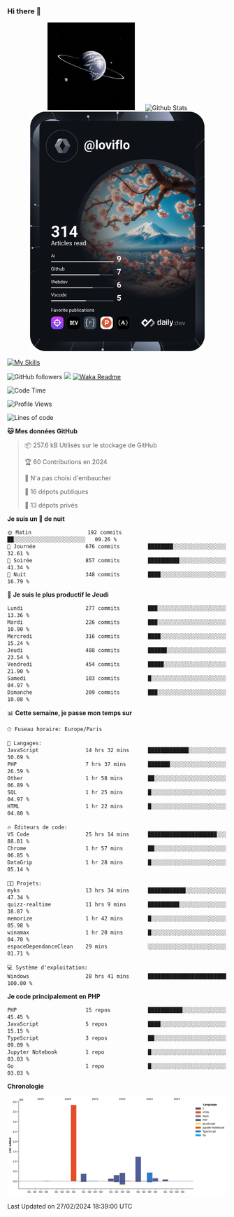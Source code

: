 ### Hi there 👋

<p align="center">
  <img src="https://github.com/Loviflo/Loviflo/blob/main/img/portrait.jpg" alt="Loviflo" height="200" style="margin-right: 20px"/>
  <img src="https://github-readme-stats.vercel.app/api?username=Loviflo&show_icons=true&theme=graywhite" alt="Github Stats" />
  <a href="https://app.daily.dev/loviflo"><img src="https://github.com/loviflo/loviflo/blob/main/devcard.svg" width="400" alt="Loviflo's Dev Card"/></a>
</p>

[![My Skills](https://skillicons.dev/icons?i=php,laravel,symfony,dotnet,cs,nodejs,mysql,postgres,js,ts,html,css,sass,angular,react,electron,docker,webpack,vscode,figma,git,github,gitlab,nginx,postman&perline=5)](https://skillicons.dev)

![GitHub followers](https://img.shields.io/github/followers/Loviflo?label=Follow&style=social)
![](https://visitor-badge.glitch.me/badge?page_id=Loviflo.Loviflo)
[![Waka Readme](https://github.com/Loviflo/Loviflo/actions/workflows/update-stats.yml/badge.svg)](https://github.com/Loviflo/Loviflo/actions/workflows/update-stats.yml)

<!--START_SECTION:waka-->
![Code Time](http://img.shields.io/badge/Code%20Time-1%2C951%20hrs%2039%20mins-blue)

![Profile Views](http://img.shields.io/badge/Vues%20du%20profil-0-blue)

![Lines of code](https://img.shields.io/badge/Depuis%20Hello%20World%2C%20j%27ai%20%C3%A9crit-7.0%20million%20Lignes%20de%20code-blue)

**🐱 Mes données GitHub** 

> 📦 257.6 kB Utilisés sur le stockage de GitHub 
 > 
> 🏆 60 Contributions en 2024
 > 
> 🚫 N'a pas choisi d'embaucher
 > 
> 📜 16 dépots publiques 
 > 
> 🔑 13 dépots privés 
 > 
**Je suis un 🦉 de nuit** 

```text
🌞 Matin                  192 commits         ██░░░░░░░░░░░░░░░░░░░░░░░   09.26 % 
🌆 Journée                676 commits         ████████░░░░░░░░░░░░░░░░░   32.61 % 
🌃 Soirée                 857 commits         ██████████░░░░░░░░░░░░░░░   41.34 % 
🌙 Nuit                   348 commits         ████░░░░░░░░░░░░░░░░░░░░░   16.79 % 
```
📅 **Je suis le plus productif le Jeudi** 

```text
Lundi                    277 commits         ███░░░░░░░░░░░░░░░░░░░░░░   13.36 % 
Mardi                    226 commits         ███░░░░░░░░░░░░░░░░░░░░░░   10.90 % 
Mercredi                 316 commits         ████░░░░░░░░░░░░░░░░░░░░░   15.24 % 
Jeudi                    488 commits         ██████░░░░░░░░░░░░░░░░░░░   23.54 % 
Vendredi                 454 commits         █████░░░░░░░░░░░░░░░░░░░░   21.90 % 
Samedi                   103 commits         █░░░░░░░░░░░░░░░░░░░░░░░░   04.97 % 
Dimanche                 209 commits         ███░░░░░░░░░░░░░░░░░░░░░░   10.08 % 
```


📊 **Cette semaine, je passe mon temps sur** 

```text
🕑︎ Fuseau horaire: Europe/Paris

💬 Langages: 
JavaScript               14 hrs 32 mins      █████████████░░░░░░░░░░░░   50.69 % 
PHP                      7 hrs 37 mins       ███████░░░░░░░░░░░░░░░░░░   26.59 % 
Other                    1 hr 58 mins        ██░░░░░░░░░░░░░░░░░░░░░░░   06.89 % 
SQL                      1 hr 25 mins        █░░░░░░░░░░░░░░░░░░░░░░░░   04.97 % 
HTML                     1 hr 22 mins        █░░░░░░░░░░░░░░░░░░░░░░░░   04.80 % 

🔥 Éditeurs de code: 
VS Code                  25 hrs 14 mins      ██████████████████████░░░   88.01 % 
Chrome                   1 hr 57 mins        ██░░░░░░░░░░░░░░░░░░░░░░░   06.85 % 
DataGrip                 1 hr 28 mins        █░░░░░░░░░░░░░░░░░░░░░░░░   05.14 % 

🐱‍💻 Projets: 
myks                     13 hrs 34 mins      ████████████░░░░░░░░░░░░░   47.34 % 
quizz-realtime           11 hrs 9 mins       ██████████░░░░░░░░░░░░░░░   38.87 % 
memorize                 1 hr 42 mins        █░░░░░░░░░░░░░░░░░░░░░░░░   05.98 % 
winamax                  1 hr 20 mins        █░░░░░░░░░░░░░░░░░░░░░░░░   04.70 % 
espaceDependanceClean    29 mins             ░░░░░░░░░░░░░░░░░░░░░░░░░   01.71 % 

💻 Système d'exploitation: 
Windows                  28 hrs 41 mins      █████████████████████████   100.00 % 
```

**Je code principalement en PHP** 

```text
PHP                      15 repos            ███████████░░░░░░░░░░░░░░   45.45 % 
JavaScript               5 repos             ████░░░░░░░░░░░░░░░░░░░░░   15.15 % 
TypeScript               3 repos             ██░░░░░░░░░░░░░░░░░░░░░░░   09.09 % 
Jupyter Notebook         1 repo              █░░░░░░░░░░░░░░░░░░░░░░░░   03.03 % 
Go                       1 repo              █░░░░░░░░░░░░░░░░░░░░░░░░   03.03 % 
```



**Chronologie**

![Lines of Code chart](https://raw.githubusercontent.com/Loviflo/Loviflo/main/assets/bar_graph.png)


 Last Updated on 27/02/2024 18:39:00 UTC
<!--END_SECTION:waka-->
